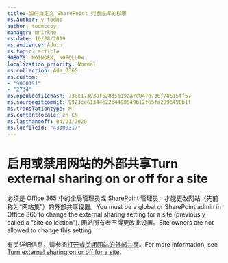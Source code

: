 ```yaml
---
title: 如何自定义 SharePoint 列表或库的权限
ms.author: v-todmc
author: todmccoy
manager: mnirkhe
ms.date: 10/28/2019
ms.audience: Admin
ms.topic: article
ROBOTS: NOINDEX, NOFOLLOW
localization_priority: Normal
ms.collection: Adm_O365
ms.custom:
- "9000191"
- "2734"
ms.openlocfilehash: 738e17393af628d5b19aa7e047a736f78615ff57
ms.sourcegitcommit: 9923ce61344e22c4490549b12f65fa2896490b1f
ms.translationtype: MT
ms.contentlocale: zh-CN
ms.lasthandoff: 04/01/2020
ms.locfileid: "43100317"
---
```

# <a name="turn-external-sharing-on-or-off-for-a-site"></a><span data-ttu-id="370a8-102">启用或禁用网站的外部共享</span><span class="sxs-lookup"><span data-stu-id="370a8-102">Turn external sharing on or off for a site</span></span>

<span data-ttu-id="370a8-103">必须是 Office 365 中的全局管理员或 SharePoint 管理员，才能更改网站（先前称为“网站集”）的外部共享设置。</span><span class="sxs-lookup"><span data-stu-id="370a8-103">You must be a global or SharePoint admin in Office 365 to change the external sharing setting for a site (previously called a "site collection").</span></span> <span data-ttu-id="370a8-104">网站所有者不得更改此设置。</span><span class="sxs-lookup"><span data-stu-id="370a8-104">Site owners are not allowed to change this setting.</span></span> 

<span data-ttu-id="370a8-105">有关详细信息，请参阅[打开或关闭网站的外部共享](https://docs.microsoft.com/sharepoint/change-external-sharing-site)。</span><span class="sxs-lookup"><span data-stu-id="370a8-105">For more information, see [Turn external sharing on or off for a site](https://docs.microsoft.com/sharepoint/change-external-sharing-site).</span></span>
